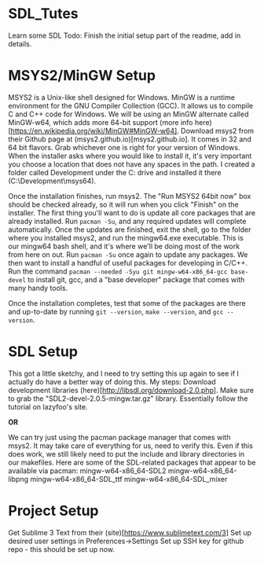 # SDL_Tutes
Learn some SDL
Todo: Finish the initial setup part of the readme, add in details.

# MSYS2/MinGW Setup
MSYS2 is a Unix-like shell designed for Windows. MinGW is a runtime environment for the GNU Compiler Collection (GCC). It allows us to compile C and C++ code for Windows. We will be using an MinGW alternate called MinGW-w64, which adds more 64-bit support (more info here)[https://en.wikipedia.org/wiki/MinGW#MinGW-w64]. Download msys2 from their Github page at (msys2.github.io)[msys2.github.io]. It comes in 32 and 64 bit flavors. Grab whichever one is right for  your version of Windows. When the installer asks where you would like to install it, it's very important you choose a location that does not have any spaces in the path. I created a folder called Development under the C: drive and installed it there (C:\Development\msys64).

Once the installation finishes, run msys2. The "Run MSYS2 64bit now" box should be checked already, so it will run when you click "Finish" on the installer. The first thing you'll want to do is update all core packages that are already installed. Run `pacman -Su`, and any required updates will complete automatically. Once the updates are finished, exit the shell, go to the folder where you installed msys2, and run the mingw64.exe executable. This is our mingw64 bash shell, and it's where we'll be doing most of the work from here on out. Run `pacman -Su` once again to update any packages. We then want to install a handful of useful packages for developing in C/C++. Run the command `pacman --needed -Syu git mingw-w64-x86_64-gcc base-devel` to install git, gcc, and a "base developer" package that comes with many handy tools.

Once the installation completes, test that some of the packages are there and up-to-date by running `git --version`, `make --version`, and `gcc --version`.

# SDL Setup
This got a little sketchy, and I need to try setting this up again to see if I actually do have a better way of doing this. My steps:
Download development libraries (here)[http://libsdl.org/download-2.0.php]. Make sure to grab the "SDL2-devel-2.0.5-mingw.tar.gz" library. 
Essentially follow the tutorial on lazyfoo's site.

**OR**

We can try just using the pacman package manager that comes with msys2. It may take care of everything for us, need to verify this. Even if this does work, we still likely need to put the include and library directories in our makefiles. Here are some of the SDL-related packages that appear to be available via pacman:
mingw-w64-x86_64-SDL2
mingw-w64-x86_64-libpng
mingw-w64-x86_64-SDL_ttf
mingw-w64-x86_64-SDL_mixer

# Project Setup
Get Sublime 3 Text from their (site)[https://www.sublimetext.com/3]
Set up desired user settings in Preferences->Settings
Set up SSH key for github repo - this should be set up now.